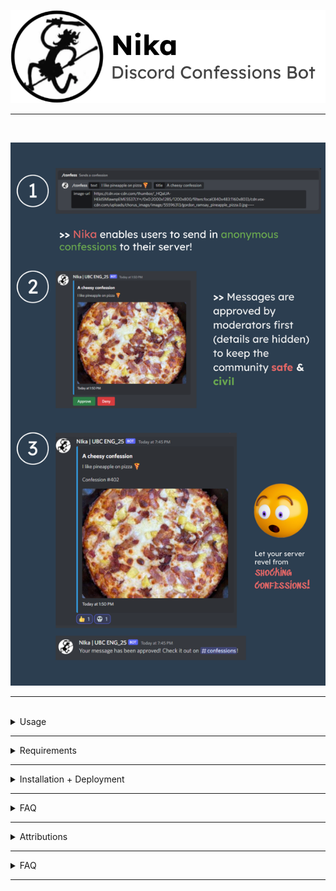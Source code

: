 ![](images/titleBanner2.png)
<hr>
<br>

![](images/newBan.png)
<hr>
<br>

<details>
	<summary style="color=red">Usage</summary>
	
</details>
<hr>

<details>
	##<summary>Requirements</summary>
	
</details>
<hr>

<details>
	<summary>Installation + Deployment</summary>
	
</details>
<hr>

<details>
	<summary>FAQ</summary>
	
</details>
<hr>

<details>
	<summary>Attributions</summary>
	
</details>
<hr>

<details>
	<summary>FAQ</summary>
	
</details>
<hr>
